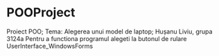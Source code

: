 # POOProject
Proiect POO;
Tema: Alegerea unui model de laptop;
Hușanu Liviu, grupa 3124a
Pentru a functiona programul alegeti la butonul de rulare UserInterface_WindowsForms

